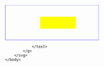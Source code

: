 <!DOCTYPE html>
<html>
	<head>
		<meta charset="UTF-8">
		<title></title>
	</head>
	<body>
		<svg width="8cm" height="3cm" viewBox="0 0 800 300" version="1.1">
			<desc>基本动画元素</desc>
			<rect x="1" y=="1" width="798" height="298" fill="none" stroke="blue" stroke-width="2"/>
			<!--
                矩形位置和大小的动画
            -->
            <rect id="RectElement" x="300" y="100" width="300" height="100" fill="rgb(255,255,0)">
            	<animate attributeName="x" attributeType="XML" begin="0s" dur="9s" fill="freeze" from="300" to="0"/>
            	<animate attributeName="y" attributeType="XML" begin="0s" dur="9s" fill="freeze" from="100" to="0"/>
            	<animate attributeName="width" attributeType="XML" begin="0s" dur="9s" fill="freeze" from="300" to="800"/>
            	<animate attributeName="height" attributeType="XML" begin="0s" dur="9s" fill="freeze" from="100" to="300"/>
            </rect>
            <g transform="translate(100,100)">
            	<text id="TextElement" x="0" y="0" font-family="Verdana" font-size="35.27" visibility="hidden">
            		动画播放
            		<set attributeName="visibility" attributeType="CSS" to="visible" begin="3s" dur="6s" fill="freeze"/>
            		<aniamteMotion path="M 0 0 L 100 100" begin="3s" dur="6s" fill="freeze"/>
            		<animate attributeName="fill" attributeType="CSS" from="rgb(0,0,255)" to="rgb(128,0,0)" begin="3s" dur="6s" fill="freeze"/>
            		<animateTransform attributeName="transform" attributeType="XML" type="rotate" from="-30" to="0" begin="3s" dur="6s" fill="freeze"/>
            		<animateTransform attributeName="transform" attributeType="XML" type="scale" from="1" to="3" additive="sum" begin="3s" dur="6s" fill="freeze"/>
            		
            	</text>
            </g>
		</svg>
	</body>
	
	
</html>
